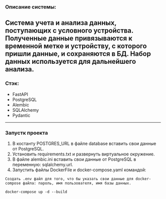 ### Описание системы:
Система учета и анализа данных, поступающих с условного устройства. Полученные данные привязываются к временной метке и устройству, с которого пришли данные, и сохраняются в БД. Набор данных используется для дальнейшего анализа. 
---

### Стэк:
- FastAPI
- PostgreSQL
- Alembic
- SQLAlchemy
- Pydantic

---

### Запустк проекта

1) В костанту POSTGRES_URL в файле database вставить свои данные от PostgreSQL.
2) Установить requirements.txt и развернуть виртуальное окружение.
3) В файле alembic.ini вставить свои данные от PostgreSQL в переменную: sqlalchemy.url.
4) Запустить файлы DockerFile и docker-compose.yaml командой:
```
Создать .env файл для того, что бы указать свои данные для docker-compose файла: пароль, имя пользователя, имя базы данных.
```
```
docker-compose up -d --build
```
